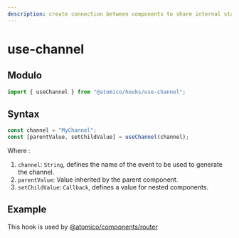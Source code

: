 ```yaml
---
description: create connection between components to share internal states
---
```


# use-channel

## Modulo

```javascript
import { useChannel } from "@atomico/hooks/use-channel";
```

## Syntax

```javascript
const channel = "MyChannel";
const [parentValue, setChildValue] = useChannel(channel);
```

Where :

1. `channel`: `String`, defines the name of the event to be used to generate the channel.
2. `parentValue`: Value inherited by the parent component.
3. `setChildValue`: `Callback`, defines a value for nested components.

## Example

This hook is used by [@atomico/components/router](../atomico-components/router.md)

